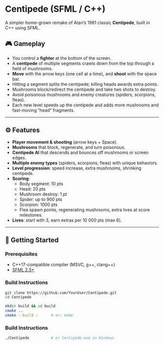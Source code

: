 # Centipede (SFML / C++)

A simpler home-grown remake of Atari’s 1981 classic **Centipede**, built in C++ using SFML.

## 🎮 Gameplay

- You control a **fighter** at the bottom of the screen.  
- A **centipede** of multiple segments crawls down from the top through a field of mushrooms.  
- **Move** with the arrow keys (one cell at a time), and **shoot** with the space bar.  
- Hitting a segment splits the centipede; killing heads awards extra points.  
- Mushrooms block/redirect the centipede and take two shots to destroy.  
- Avoid poisonous mushrooms and enemy creatures (spiders, scorpions, fleas).  
- Each new level speeds up the centipede and adds more mushrooms and fast-moving “head” fragments.  

---

## ⚙️ Features

- **Player movement & shooting** (arrow keys + Space).  
- **Mushrooms** that block, regenerate, and turn poisonous.  
- **Centipede AI** that descends and bounces off mushrooms or screen edges.  
- **Multiple enemy types** (spiders, scorpions, fleas) with unique behaviors.  
- **Level progression**: speed increase, extra mushrooms, shrinking centipede.  
- **Scoring**:  
  - Body segment: 10 pts  
  - Head: 20 pts  
  - Mushroom destroy: 1 pt  
  - Spider: up to 900 pts  
  - Scorpion: 1000 pts  
  - Flea spawn points, regenerating mushrooms, extra lives at score milestones.  
- **Lives**: start with 3, earn extras per 10 000 pts (max 6).  

---

## 🚀 Getting Started

### Prerequisites

- C++17-compatible compiler (MSVC, g++, clang++)  
- [SFML 2.5+](https://www.sfml-dev.org/download.php)

### Build Instructions

```bash
git clone https://github.com/YourUser/Centipede.git
cd Centipede

mkdir build && cd build
cmake ..
cmake --build .      # or: make
```
### Build Instructions
```bash
./Centipede          # or Centipede.exe on Windows
